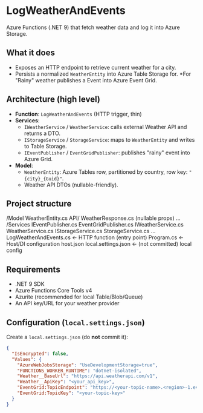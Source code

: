 # LogWeatherAndEvents

Azure Functions (.NET 9) that fetch weather data and log it into Azure Storage.

##  What it does
- Exposes an HTTP endpoint to retrieve current weather for a city.
- Persists a normalized `WeatherEntity` into Azure Table Storage for.
  *For "Rainy" weather publishes a Event into Azure Event Grid.

## Architecture (high level)
- **Function**: `LogWeatherAndEvents` (HTTP trigger, thin)
- **Services**:
  - `IWeatherService` / `WeatherService`: calls external Weather API and returns a DTO.
  - `IStorageService` / `StorageService`: maps to `WeatherEntity` and writes to Table Storage.
  - `IEventPublisher` /  `EventGridPublisher`: publishes "rainy" event into Azure Grid.
- **Model**:
  - `WeatherEntity`: Azure Tables row, partitioned by country, row key: `"{city}_{Guid}"`.
  - Weather API DTOs (nullable-friendly).

## Project structure
/Model
WeatherEntity.cs
API/
WeatherResponse.cs (nullable props)
...
/Services
IEventPublisher.cs
EventGridPublisher.cs
IWeatherService.cs
WeatherService.cs
IStorageService.cs
StorageService.cs
...
LogWeatherAndEvents.cs <- HTTP function (entry point)
Program.cs <- Host/DI configuration
host.json
local.settings.json <- (not committed) local config


## Requirements
- .NET 9 SDK
- Azure Functions Core Tools v4
- Azurite (recommended for local Table/Blob/Queue)
- An API key/URL for your weather provider

## Configuration (`local.settings.json`)
Create a `local.settings.json` (do **not** commit it):

```json
{
  "IsEncrypted": false,
  "Values": {
    "AzureWebJobsStorage": "UseDevelopmentStorage=true",
    "FUNCTIONS_WORKER_RUNTIME": "dotnet-isolated",
    "Weather__BaseUrl": "https://api.weatherapi.com/v1",
    "Weather__ApiKey": "<your_api_key>",
    "EventGrid:TopicEndpoint": "https://<your-topic-name>.<region>-1.eventgrid.azure.net/api/events",
    "EventGrid:TopicKey": "<your-topic-key>"
  }
}

